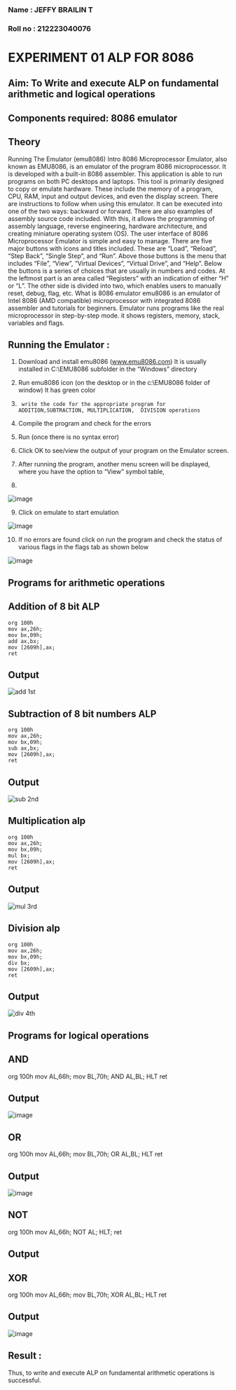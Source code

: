 ### Name : JEFFY BRAILIN T
### Roll no : 212223040076
# EXPERIMENT 01 ALP FOR 8086
## Aim: To Write and execute ALP on fundamental arithmetic and logical operations
## Components required: 8086  emulator 
## Theory 
Running The Emulator (emu8086) Intro 8086 Microprocessor Emulator, also known as EMU8086, is an emulator of the program 8086 microprocessor. It is developed with a built-in 8086 assembler. This application is able to run programs on both PC desktops and laptops. This tool is primarily designed to copy or emulate hardware. These include the memory of a program, CPU, RAM, input and output devices, and even the display screen. There are instructions to follow when using this emulator. It can be executed into one of the two ways: backward or forward. There are also examples of assembly source code included. With this, it allows the programming of assembly language, reverse engineering, hardware architecture, and creating miniature operating system (OS). The user interface of 8086 Microprocessor Emulator is simple and easy to manage. There are five major buttons with icons and titles included. These are “Load”, “Reload”, “Step Back”, “Single Step”, and “Run”. Above those buttons is the menu that includes “File”, “View”, “Virtual Devices”, “Virtual Drive”, and “Help”. Below the buttons is a series of choices that are usually in numbers and codes. At the leftmost part is an area called “Registers” with an indication of either “H” or “L”. The other side is divided into two, which enables users to manually reset, debug, flag, etc. What is 8086 emulator emu8086 is an emulator of Intel 8086 (AMD compatible) microprocessor with integrated 8086 assembler and tutorials for beginners. Emulator runs programs like the real microprocessor in step-by-step mode. it shows registers, memory, stack, variables and flags.


 ## Running the Emulator :
1.	Download and install emu8086 (www.emu8086.com) It is usually installed in C:\EMU8086 subfolder in the “Windows” directory
2.	  Run  emu8086 icon (on the desktop or in the c:\EMU8086 folder of window) It has green color 
 
 
3.		write the code for the appropriate program for ADDITION,SUBTRACTION, MULTIPLICATION,  DIVISION operations 

4.	 Compile the program and check for the errors 
5.	Run (once there is no syntax error) 

6.	Click OK to see/view the output of your program on the Emulator screen. 


7.	After running the program, another menu screen will be displayed, where you have the option to “View” symbol table,
8.	 


![image](https://user-images.githubusercontent.com/36288975/189273263-d65baae9-4b8f-4723-afb3-c0ffa4052b04.png)











9.	Click on emulate to start emulation 








![image](https://user-images.githubusercontent.com/36288975/189273273-9bb36ec1-e2e8-4892-8d35-37707332bfdc.png)








10.	If no errors are found click on run the program and check the status of various flags in the flags tab as shown below 






![image](https://user-images.githubusercontent.com/36288975/189273277-113a2a33-4a40-4ff8-95a5-ecd3a1f504fe.png)







## Programs for arithmetic  operations

## Addition  of 8 bit ALP 
```
org 100h
mov ax,26h;
mov bx,09h;
add ax,bx;
mov [2609h],ax;
ret
```

## Output  
![add 1st](https://github.com/jeffybrailin/EXPERIMENT--01-ALP-FOR-8086/assets/146911326/b00d9969-c0d0-467e-83cf-7120614449f9)

 
## Subtraction   of 8 bit numbers  ALP 

```
org 100h
mov ax,26h;
mov bx,09h;
sub ax,bx;
mov [2609h],ax;
ret
```
## Output  
![sub 2nd](https://github.com/jeffybrailin/EXPERIMENT--01-ALP-FOR-8086/assets/146911326/ecefae9a-eee0-46f0-ac6c-f785385d0b39)

## Multiplication alp 
```
org 100h
mov ax,26h;
mov bx,09h;
mul bx;
mov [2609h],ax;
ret
```
 ## Output  
![mul 3rd](https://github.com/jeffybrailin/EXPERIMENT--01-ALP-FOR-8086/assets/146911326/ce186be2-d352-491b-a5d5-31343afa1609)

## Division alp 
```
org 100h
mov ax,26h;
mov bx,09h;
div bx;
mov [2609h],ax;
ret
```
## Output  
![div 4th](https://github.com/jeffybrailin/EXPERIMENT--01-ALP-FOR-8086/assets/146911326/5674ddfd-9ed1-49d2-acfd-b87b4c890311)
## Programs for logical operations
## AND
org 100h
mov AL,66h;
mov BL,70h;
AND AL,BL;
HLT
ret
## Output
![image](https://github.com/jeffybrailin/EXPERIMENT--01-ALP-FOR-8086/assets/146911326/407b6d2f-c9b1-4d05-97d2-ed058777ddeb)
## OR
org 100h
mov AL,66h;
mov BL,70h;
OR AL,BL;
HLT
ret
## Output
![image](https://github.com/jeffybrailin/EXPERIMENT--01-ALP-FOR-8086/assets/146911326/4b573237-c7ff-484c-804f-ca3daafb395b)
## NOT
org 100h
mov AL,66h;
NOT AL;
HLT;
ret
## Output
## XOR
org 100h
mov AL,66h;
mov BL,70h;
XOR AL,BL;
HLT
ret
## Output
![image](https://github.com/jeffybrailin/EXPERIMENT--01-ALP-FOR-8086/assets/146911326/333997b9-12df-49e2-b7b4-7a2b0cad3790)

## Result :
 Thus, to write and execute ALP on fundamental arithmetic operations is successful.








